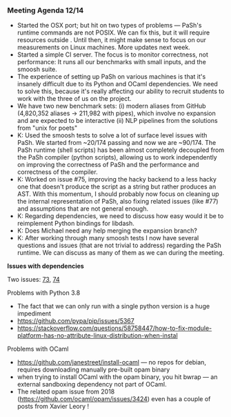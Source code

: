 
### Meeting Agenda 12/14

* Started the OSX port; but hit on two types of problems — PaSh's runtime commands are not POSIX. We can fix this, but it will require resources outside . Until then, it might make sense to focus on our measurements on Linux machines. More updates next week.
* Started a simple CI server. The focus is to monitor correctness, not performance: It runs all our benchmarks with small inputs, and the smoosh suite.
* The experience of setting up PaSh on various machines is that it's insanely difficult due to its Python and OCaml dependencies. We need to solve this, because it's really affecting our ability to recruit students to work with the three of us on the project.
* We have two new benchmark sets: (i) modern aliases from GitHub (4,820,352 aliases -> 211,982 with pipes), which involve no expansion and are expected to be interactive (ii) NLP pipelines from the solutions from "unix for poets"
* K: Used the smoosh tests to solve a lot of surface level issues with PaSh. We started from ~20/174 passing and now we are ~90/174. The PaSh runtime (shell scripts) has been almost completely decoupled from the PaSh compiler (python scripts), allowing us to work independently on improving the correctness of PaSh and the performance and correctness of the compiler.
* K: Worked on issue #75, improving the hacky backend to a less hacky one that doesn't produce the script as a string but rather produces an AST. With this momentum, I should probably now focus on cleaning up the internal representation of PaSh, also fixing related issues (like #77) and assumptions that are not general enough.
* K: Regarding dependencies, we need to discuss how easy would it be to reimplement Python bindings for libdash.
* K: Does Michael need any help merging the expansion branch?
* K: After working through many smoosh tests I now have several questions and issues (that are not trivial to address) regarding the PaSh runtime. We can discuss as many of them as we can during the meeting.


**Issues with dependencies**

Two issues: [73](https://github.com/andromeda/pash/issues/73), [74](https://github.com/andromeda/pash/issues/74)

Problems with Python 3.8
* The fact that we can only run with a single python version is a huge impediment
* https://github.com/pypa/pip/issues/5367
* https://stackoverflow.com/questions/58758447/how-to-fix-module-platform-has-no-attribute-linux-distribution-when-instal

Problems with OCaml
* https://github.com/janestreet/install-ocaml — no repos for debian, requires downloading manually pre-built opam binary
* when trying to install OCaml with the opam binary, you hit bwrap — an external sandboxing dependency not part of OCaml.
* The related opam issue from 2018 (https://github.com/ocaml/opam/issues/3424) even has a couple of posts from Xavier Leory !
